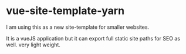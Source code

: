 # vue-site-template-yarn
I am using this as a new site-template for smaller websites.

It is a vueJS application but it can export full static site paths for SEO as well. very light weight.
